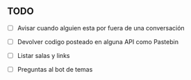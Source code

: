 ## TODO

-[ ] Avisar cuando alguien esta por fuera de una conversación
-[ ] Devolver codigo posteado en alguna API como Pastebin
-[ ] Listar salas y links
-[ ] Preguntas al bot de temas 

